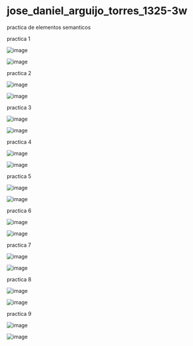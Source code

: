 # jose_daniel_arguijo_torres_1325-3w
practica de elementos semanticos 

practica 1

![image](https://github.com/user-attachments/assets/3e6ef2dd-06b7-4382-aa2b-c59436bbaa41)

![image](https://github.com/user-attachments/assets/f9bfb9d3-b1ad-43ad-914c-e57133595ce2)

practica 2

![image](https://github.com/user-attachments/assets/04895dfb-1201-400e-b836-d06b1baab3ba)

![image](https://github.com/user-attachments/assets/02017f10-4fe7-49c3-aa5f-5cacabb57cf8)

practica 3

![image](https://github.com/user-attachments/assets/016acb7c-fc6c-4d72-8d74-44298c788756)

![image](https://github.com/user-attachments/assets/58c3b9e4-6c56-48b2-b991-35958bb91e0c)

practica 4

![image](https://github.com/user-attachments/assets/66ff341d-fba9-42dd-82d1-ed3022f06ac0)

![image](https://github.com/user-attachments/assets/dc62f3e8-e782-46cf-a3d5-b96d528ec942)

practica 5 

![image](https://github.com/user-attachments/assets/a6073a47-6afc-4207-859c-7c1988833d20)

![image](https://github.com/user-attachments/assets/445cd411-cb5f-4ede-ab4c-eeee0aa8598d)

practica 6 

![image](https://github.com/user-attachments/assets/9c2e6daa-b1a7-4694-9d38-6bb07a75ddbc)

![image](https://github.com/user-attachments/assets/fb3940e8-e0e3-4ffd-b96d-e6dc4ce84575)

practica 7

![image](https://github.com/user-attachments/assets/d1144e07-86b5-4909-b32d-57b1b6b5e624)

![image](https://github.com/user-attachments/assets/e5ce1f98-96ef-4eda-9a96-1d168a8856a6)

practica 8

![image](https://github.com/user-attachments/assets/1400300d-12ea-4cfe-b7d9-8f8701a49be5)

![image](https://github.com/user-attachments/assets/91ffd829-3723-4c20-969b-49dc8a0ad6b4)

practica 9 

![image](https://github.com/user-attachments/assets/6594e163-79f9-4742-8fa6-b81748c0c0eb)

![image](https://github.com/user-attachments/assets/203e0df1-2091-4d45-83ba-d6e2b3c7e316)
